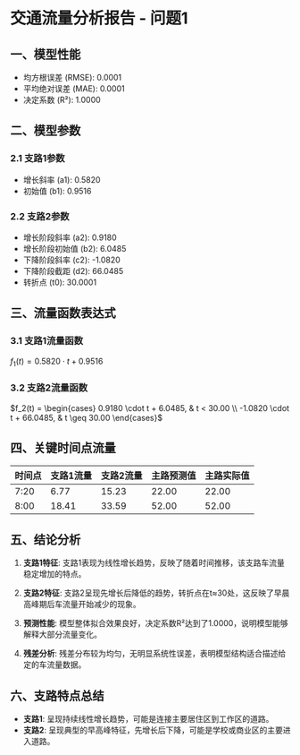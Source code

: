 # 交通流量分析报告 - 问题1

## 一、模型性能

- 均方根误差 (RMSE): 0.0001
- 平均绝对误差 (MAE): 0.0001
- 决定系数 (R²): 1.0000

## 二、模型参数

### 2.1 支路1参数

- 增长斜率 (a1): 0.5820
- 初始值 (b1): 0.9516

### 2.2 支路2参数

- 增长阶段斜率 (a2): 0.9180
- 增长阶段初始值 (b2): 6.0485
- 下降阶段斜率 (c2): -1.0820
- 下降阶段截距 (d2): 66.0485
- 转折点 (t0): 30.0001

## 三、流量函数表达式

### 3.1 支路1流量函数

$f_1(t) = 0.5820 \cdot t + 0.9516$

### 3.2 支路2流量函数

$f_2(t) = \begin{cases} 0.9180 \cdot t + 6.0485, & t < 30.00 \\ -1.0820 \cdot t + 66.0485, & t \geq 30.00 \end{cases}$

## 四、关键时间点流量

| 时间点 | 支路1流量 | 支路2流量 | 主路预测值 | 主路实际值 |
|--------|----------|----------|------------|------------|
| 7:20 | 6.77 | 15.23 | 22.00 | 22.00 |
| 8:00 | 18.41 | 33.59 | 52.00 | 52.00 |

## 五、结论分析

1. **支路1特征**: 支路1表现为线性增长趋势，反映了随着时间推移，该支路车流量稳定增加的特点。

2. **支路2特征**: 支路2呈现先增长后降低的趋势，转折点在t≈30处，这反映了早晨高峰期后车流量开始减少的现象。

3. **预测性能**: 模型整体拟合效果良好，决定系数R²达到了1.0000，说明模型能够解释大部分流量变化。

4. **残差分析**: 残差分布较为均匀，无明显系统性误差，表明模型结构适合描述给定的车流量数据。

## 六、支路特点总结

- **支路1**: 呈现持续线性增长趋势，可能是连接主要居住区到工作区的道路。
- **支路2**: 呈现典型的早高峰特征，先增长后下降，可能是学校或商业区的主要进入道路。
